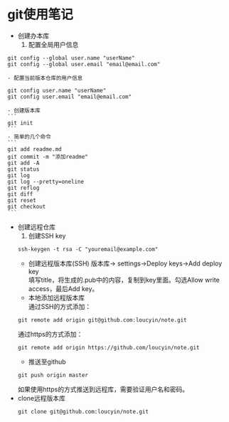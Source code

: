 # git使用笔记　　
- 创建办本库
    1.  配置全局用户信息
```
git config --global user.name "userName"
git config --global user.email "email@email.com"
```
    - 配置当前版本仓库的用户信息
```
git config user.name "userName"
git config user.email "email@email.com"
```
    - 创建版本库  
    ```
    git init
    ```
    - 简单的几个命令
    ```
    git add readme.md
    git commit -m "添加readme"
    git add -A
    git status
    git log
    git log --pretty=oneline
    git reflog
    git diff
    git reset
    git checkout
    ```
- 创建远程仓库
    1. 创建SSH key
    ```
    ssh-keygen -t rsa -C "youremail@example.com"
    ```
    - 创建远程版本库(SSH)
    版本库-> settings->Deploy keys->Add deploy key  
    填写title，将生成的.pub中的内容，复制到key里面。勾选Allow write access，最后Add key。
    -  本地添加远程版本库  
    通过SSH的方式添加：
    ```
    git remote add origin git@github.com:loucyin/note.git
    ```
    通过https的方式添加：
    ```
    git remote add origin https://github.com/loucyin/note.git
    ```
    - 推送至github  
    ```
    git push origin master
    ```
    如果使用https的方式推送到远程库，需要验证用户名和密码。
- clone远程版本库
    ```
    git clone git@github.com:loucyin/note.git
    ```
